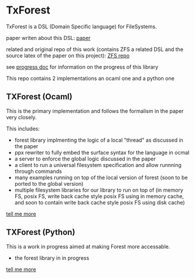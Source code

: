 # TxForest
TxForest is a DSL (Domain Specific language) for FileSystems.

paper writen about this DSL: [paper](http://www.cs.cornell.edu/~dilorenzo/docs/txforest.pdf)

related and original repo of this work (contains ZFS a related DSL and the source latex of the paper on this project): [ZFS repo](https://github.com/cornell-pl/ocaml-zfs)

see [progress doc](progress.md) for information on the progress of this
library

This repo contains 2 implementations an ocaml one and a python one

## TXForest (Ocaml)
This is the primary implementation and follows the formalism in the paper very closely.

This includes:
  - forest library implmenting the logic of a local "thread" as discussed in the paper
  - ppx rewriter to fully embed the surface syntax for the language in ocmal
  - a server to enforce the global logic discussed in the paper
  - a client to run a universal filesystem specification and allow runnning through commands
  - many examples running on top of the local version of forest (soon to be ported to the global version)
  - multiple filesystem libraries for our library to run on top of (in memory FS, posix FS, write back cache style posix FS using in memory cache, and soon to contain write back cache style posix FS using disk cache)

[tell me more](TxForestOcaml/README.md)


## TXForest (Python)
This is a work in progress aimed at making Forest more accessable.
  - the forest library in in progress

[tell me more](TxForestPython/README.md)

